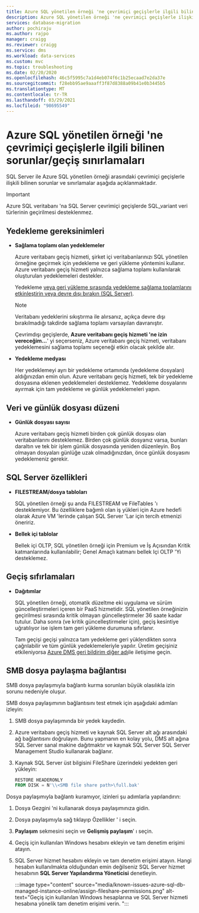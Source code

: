 ```yaml
---
title: Azure SQL yönetilen örneği 'ne çevrimiçi geçişlerle ilgili bilinen sorunlar ve sınırlamalar
description: Azure SQL yönetilen örneği 'ne çevrimiçi geçişlerle ilişkili bilinen sorunlar/geçiş sınırlamaları hakkında bilgi edinin.
services: database-migration
author: pochiraju
ms.author: rajpo
manager: craigg
ms.reviewer: craigg
ms.service: dms
ms.workload: data-services
ms.custom: mvc
ms.topic: troubleshooting
ms.date: 02/20/2020
ms.openlocfilehash: 46c5f5995c7a1d4eb074f6c1b25ecaad7e2da37e
ms.sourcegitcommit: f28ebb95ae9aaaff3f87d8388a09b41e0b3445b5
ms.translationtype: MT
ms.contentlocale: tr-TR
ms.lasthandoff: 03/29/2021
ms.locfileid: "98695549"
---
```

# <a name="known-issuesmigration-limitations-with-online-migrations-to-azure-sql-managed-instance"></a>Azure SQL yönetilen örneği 'ne çevrimiçi geçişlerle ilgili bilinen sorunlar/geçiş sınırlamaları

SQL Server ile Azure SQL yönetilen örneği arasındaki çevrimiçi geçişlerle ilişkili bilinen sorunlar ve sınırlamalar aşağıda açıklanmaktadır.

> [!IMPORTANT]
> Azure SQL veritabanı 'na SQL Server çevrimiçi geçişlerde SQL_variant veri türlerinin geçirilmesi desteklenmez.

## <a name="backup-requirements"></a>Yedekleme gereksinimleri

- **Sağlama toplamı olan yedeklemeler**

    Azure veritabanı geçiş hizmeti, şirket içi veritabanlarınızı SQL yönetilen örneğine geçirmek için yedekleme ve geri yükleme yöntemini kullanır. Azure veritabanı geçiş hizmeti yalnızca sağlama toplamı kullanılarak oluşturulan yedeklemeleri destekler.

    Yedekleme [veya geri yükleme sırasında yedekleme sağlama toplamlarını etkinleştirin veya devre dışı bırakın (SQL Server)](/sql/relational-databases/backup-restore/enable-or-disable-backup-checksums-during-backup-or-restore-sql-server).

    > [!NOTE]
    > Veritabanı yedeklerini sıkıştırma ile alırsanız, açıkça devre dışı bırakılmadığı takdirde sağlama toplamı varsayılan davranıştır.

    Çevrimdışı geçişlerde, **Azure veritabanı geçiş hizmeti 'ne izin vereceğim...**' yi seçerseniz, Azure veritabanı geçiş hizmeti, veritabanı yedeklemesini sağlama toplamı seçeneği etkin olacak şekilde alır.

- **Yedekleme medyası**

    Her yedeklemeyi ayrı bir yedekleme ortamında (yedekleme dosyaları) aldığınızdan emin olun. Azure veritabanı geçiş hizmeti, tek bir yedekleme dosyasına eklenen yedeklemeleri desteklemez. Yedekleme dosyalarını ayırmak için tam yedekleme ve günlük yedeklemeleri yapın.

## <a name="data-and-log-file-layout"></a>Veri ve günlük dosyası düzeni

- **Günlük dosyası sayısı**

    Azure veritabanı geçiş hizmeti birden çok günlük dosyası olan veritabanlarını desteklemez. Birden çok günlük dosyanız varsa, bunları daraltın ve tek bir işlem günlük dosyasında yeniden düzenleyin. Boş olmayan dosyaları günlüğe uzak olmadığınızdan, önce günlük dosyasını yedeklemeniz gerekir.

## <a name="sql-server-features"></a>SQL Server özellikleri

- **FILESTREAM/dosya tabloları**

    SQL yönetilen örneği şu anda FILESTREAM ve FileTables 'ı desteklemiyor. Bu özelliklere bağımlı olan iş yükleri için Azure hedefi olarak Azure VM 'lerinde çalışan SQL Server 'Lar için tercih etmenizi öneririz.

- **Bellek içi tablolar**

    Bellek içi OLTP, SQL yönetilen örneği için Premium ve İş Açısından Kritik katmanlarında kullanılabilir; Genel Amaçlı katmanı bellek Içi OLTP 'Yi desteklemez.

## <a name="migration-resets"></a>Geçiş sıfırlamaları

- **Dağıtımlar**

    SQL yönetilen örneği, otomatik düzeltme eki uygulama ve sürüm güncelleştirmeleri içeren bir PaaS hizmetidir. SQL yönetilen örneğinizin geçirilmesi sırasında kritik olmayan güncelleştirmeler 36 saate kadar tutulur. Daha sonra (ve kritik güncelleştirmeler için), geçiş kesintiye uğratılıyor ise işlem tam geri yükleme durumuna sıfırlanır.

    Tam geçişi geçişi yalnızca tam yedekleme geri yüklendikten sonra çağrılabilir ve tüm günlük yedeklemeleriyle yapılır. Üretim geçişiniz etkileniyorsa [Azure DMS geri bildirim diğer adı](mailto:dmsfeedback@microsoft.com)ile iletişime geçin.

## <a name="smb-file-share-connectivity"></a>SMB dosya paylaşma bağlantısı

SMB dosya paylaşımıyla bağlantı kurma sorunları büyük olasılıkla izin sorunu nedeniyle oluşur. 

SMB dosya paylaşımının bağlantısını test etmek için aşağıdaki adımları izleyin: 

1. SMB dosya paylaşımında bir yedek kaydedin. 
1. Azure veritabanı geçiş hizmeti ve kaynak SQL Server alt ağı arasındaki ağ bağlantısını doğrulayın. Bunu yapmanın en kolay yolu, DMS alt ağına SQL Server sanal makine dağıtmaktır ve kaynak SQL Server SQL Server Management Studio kullanarak bağlanır. 
1. Kaynak SQL Server üst bilgisini FileShare üzerindeki yedekten geri yükleyin: 

   ```sql
   RESTORE HEADERONLY   
   FROM DISK = N'\\<SMB file share path>\full.bak'
   ```

Dosya paylaşımıyla bağlantı kuramıyor, izinleri şu adımlarla yapılandırın: 

1. Dosya Gezgini 'ni kullanarak dosya paylaşımınıza gidin. 
1. Dosya paylaşımıyla sağ tıklayıp Özellikler ' i seçin. 
1. **Paylaşım** sekmesini seçin ve **Gelişmiş paylaşım**' ı seçin. 
1. Geçiş için kullanılan Windows hesabını ekleyin ve tam denetim erişimi atayın. 
1. SQL Server hizmet hesabını ekleyin ve tam denetim erişimi atayın. Hangi hesabın kullanılmakta olduğundan emin değilseniz SQL Server hizmet hesabının **SQL Server Yapılandırma Yöneticisi** denetleyin. 

   :::image type="content" source="media/known-issues-azure-sql-db-managed-instance-online/assign-fileshare-permissions.png" alt-text="Geçiş için kullanılan Windows hesaplarına ve SQL Server hizmeti hesabına yönelik tam denetim erişimi verin. ":::

